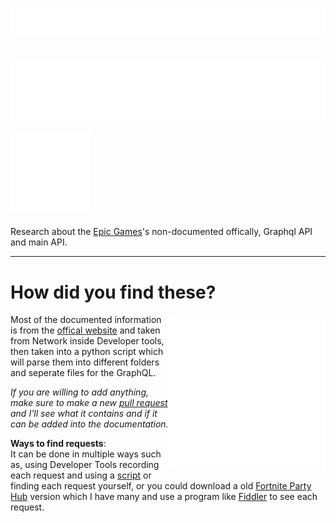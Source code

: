 <a><img src="https://raw.githubusercontent.com/ToutinRoger/EpicGraphQL/a23f42173a18722194778eda1395259a56a4ae32/EpicGraphQL.svg"></a>

# ![](https://raw.githubusercontent.com/ToutinRoger/EpicGraphQL/main/port_later/EpicGraphQL-cache.svg) ![](https://raw.githubusercontent.com/ToutinRoger/EpicGraphQL/main/port_later/EpicGraphQL2-cache-a.svg)

Research about the [Epic Games](https://www.epicgames.com/)'s non-documented offically, Graphql API and main API.

---------

# How did you find these?
<img align="right" width="250" height="250" src="https://raw.githubusercontent.com/ToutinRoger/EpicGraphQL/main/port_later/EpicGraphQL2-cache-a-c.svg">

  Most of the documented information is from the [offical website](https://www.epicgames.com/) and taken from Network inside Developer tools, then taken into a python script which will parse them into different folders and seperate files for the GraphQL.
  
  *If you are willing to add anything, make sure to make a new [pull request](https://github.com/Tectors/EpicGraphQL/pulls) and I'll see what it contains and if it can be added into the documentation.*
  
  **Ways to find requests**:
  <br> It can be done in multiple ways such as, using Developer Tools recording each request and using a [script](https://github.com/Tectors/EpicGraphQL/tree/main/scripting) or finding each request yourself, or you could download a old [Fortnite Party Hub](https://www.epicgames.com/fortnite/en-US/news/party-hub-faq) version which I have many and use a program like [Fiddler](https://www.telerik.com/fiddler) to see each request.

# 
